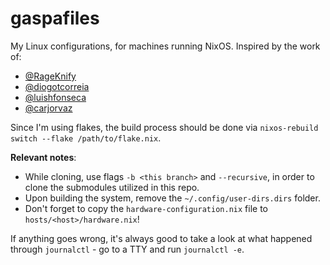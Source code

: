 # gaspafiles

My Linux configurations, for machines running NixOS. Inspired by the work of:

- [@RageKnify](https://github.com/RageKnify)
- [@diogotcorreia](https://github.com/diogotcorreia)
- [@luishfonseca](https://github.com/luishfonseca)
- [@carjorvaz](https://github.com/carjorvaz)

Since I'm using flakes, the build process should be done via `nixos-rebuild switch --flake /path/to/flake.nix`.

**Relevant notes**:

- While cloning, use flags `-b <this branch>` and `--recursive`, in order to clone the submodules utilized in this repo.
- Upon building the system, remove the `~/.config/user-dirs.dirs` folder.
- Don't forget to copy the `hardware-configuration.nix` file to `hosts/<host>/hardware.nix`!

If anything goes wrong, it's always good to take a look at what happened through `journalctl` - go to a TTY and run `journalctl -e`.

